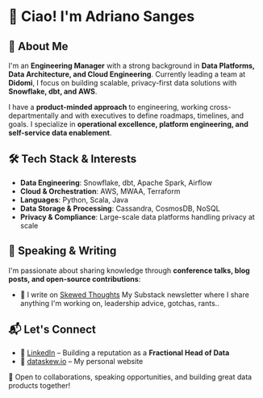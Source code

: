 # 👋 Ciao! I'm Adriano Sanges

## 🚀 About Me

I'm an **Engineering Manager** with a strong background in **Data Platforms, Data Architecture, and Cloud Engineering**. Currently leading a team at **Didomi**, I focus on building scalable, privacy-first data solutions with **Snowflake, dbt, and AWS**. 

I have a **product-minded approach** to engineering, working cross-departmentally and with executives to define roadmaps, timelines, and goals. I specialize in **operational excellence, platform engineering, and self-service data enablement**.

## 🛠️ Tech Stack & Interests

- **Data Engineering**: Snowflake, dbt, Apache Spark, Airflow
- **Cloud & Orchestration**: AWS, MWAA, Terraform
- **Languages**: Python, Scala, Java
- **Data Storage & Processing**: Cassandra, CosmosDB, NoSQL
- **Privacy & Compliance**: Large-scale data platforms handling privacy at scale

## 🎤 Speaking & Writing

I'm passionate about sharing knowledge through **conference talks, blog posts, and open-source contributions**:
- 📝 I write on [Skewed Thoughts](https://newsletter.dataskew.io)  My Substack newsletter where I share anything I'm working on, leadership advice, gotchas, rants..


## 📬 Let's Connect

- 💼 [LinkedIn](https://www.linkedin.com/in/adrianosanges/) – Building a reputation as a **Fractional Head of Data**
- 📝 [dataskew.io](https://dataskew.io) – My personal website

🚀 Open to collaborations, speaking opportunities, and building great data products together!

<!--
**dorianganessa/dorianganessa** is a ✨ _special_ ✨ repository because its `README.md` (this file) appears on your GitHub profile.

Here are some ideas to get you started:

- 🔭 I’m currently working on ...
- 🌱 I’m currently learning ...
- 👯 I’m looking to collaborate on ...
- 🤔 I’m looking for help with ...
- 💬 Ask me about ...
- 📫 How to reach me: ...
- 😄 Pronouns: ...
- ⚡ Fun fact: ...
-->
